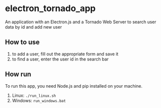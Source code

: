 # electron_tornado_app
An application with an Electron.js and a Tornado Web Server to search user data by id and add new user
## How to use
1) to add a user, fill out the appropriate form and save it
2) to find a user, enter the user id in the search bar
## How run
To run this app, you need Node.js and pip installed on your machine.
1) Linux: <code>./run_linux.sh</code>
2) Windows: <code>run_windows.bat </code>

